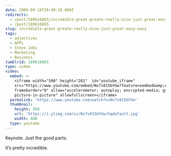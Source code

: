 ```yaml
---
date: 2009-09-16T20:49:18.000Z
redirects:
  - /post/189616865/incredible-great-greate-really-nice-just-great-easy-easy
  - /post/189616865
slug: incredible-great-greate-really-nice-just-great-easy-easy
tags:
  - adjectives
  - APPL
  - Steve Jobs
  - Marketing
  - Business
tumblrid: 189616865
type: video
video:
  embed: >-
    <iframe width="500" height="281"  id="youtube_iframe"
    src="https://www.youtube.com/embed/Nx7v815bYUw?feature=oembed&amp;enablejsapi=1&amp;origin=https://safe.txmblr.com&amp;wmode=opaque"
    frameborder="0" allow="accelerometer; autoplay; encrypted-media; gyroscope;
    picture-in-picture" allowfullscreen></iframe>
  permalink: 'https://www.youtube.com/watch?v=Nx7v815bYUw'
  thumbnail:
    height: 360
    url: 'https://i.ytimg.com/vi/Nx7v815bYUw/hqdefault.jpg'
    width: 480
  type: youtube
---
```

<p>Keynote.  Just the good parts.</p>

<p>It&rsquo;s pretty incredible.</p>
